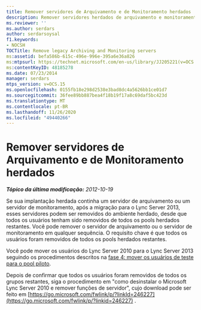 ```yaml
---
title: Remover servidores de Arquivamento e de Monitoramento herdados
description: Remover servidores herdados de arquivamento e monitoramento.
ms.reviewer: ''
ms.author: serdars
author: serdarsoysal
f1.keywords:
- NOCSH
TOCTitle: Remove legacy Archiving and Monitoring servers
ms:assetid: befa586b-615c-496e-996e-395a6e36a826
ms:mtpsurl: https://technet.microsoft.com/en-us/library/JJ205221(v=OCS.15)
ms:contentKeyID: 48185278
ms.date: 07/23/2014
manager: serdars
mtps_version: v=OCS.15
ms.openlocfilehash: 0155fb18e298d2538e3bad8dc4a5626bb1ce01d7
ms.sourcegitcommit: 36fee89bb887bea4f18b19f17a8c69daf5bc423d
ms.translationtype: MT
ms.contentlocale: pt-BR
ms.lasthandoff: 11/26/2020
ms.locfileid: "49440266"
---
```

# <a name="remove-legacy-archiving-and-monitoring-servers"></a>Remover servidores de Arquivamento e de Monitoramento herdados

<div data-xmlns="http://www.w3.org/1999/xhtml">

<div class="topic" data-xmlns="http://www.w3.org/1999/xhtml" data-msxsl="urn:schemas-microsoft-com:xslt" data-cs="https://msdn.microsoft.com/">

<div data-asp="https://msdn2.microsoft.com/asp">



</div>

<div id="mainSection">

<div id="mainBody">

<span> </span>

_**Tópico da última modificação:** 2012-10-19_

Se sua implantação herdada continha um servidor de arquivamento ou um servidor de monitoramento, após a migração para o Lync Server 2013, esses servidores podem ser removidos do ambiente herdado, desde que todos os usuários tenham sido removidos de todos os pools herdados restantes. Você pode remover o servidor de arquivamento ou o servidor de monitoramento em qualquer sequência. O requisito chave é que todos os usuários foram removidos de todos os pools herdados restantes.

Você pode mover os usuários do Lync Server 2010 para o Lync Server 2013 seguindo os procedimentos descritos na [fase 4: mover os usuários de teste para o pool piloto](phase-4-move-test-users-to-the-pilot-pool.md).

Depois de confirmar que todos os usuários foram removidos de todos os grupos restantes, siga o procedimento em "como desinstalar o Microsoft Lync Server 2010 e remover funções de servidor", cujo download pode ser feito em [https://go.microsoft.com/fwlink/p/?linkId=246227](https://go.microsoft.com/fwlink/p/?linkid=246227) .

</div>

<span> </span>

</div>

</div>

</div>

